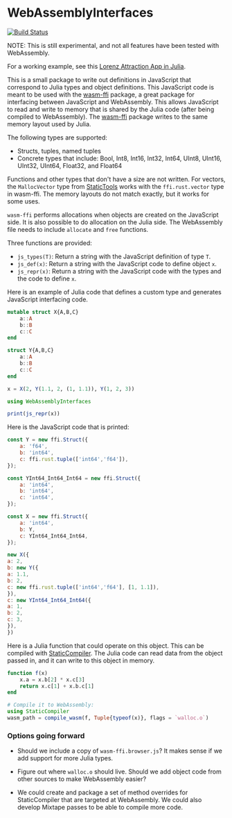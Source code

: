 # WebAssemblyInterfaces

[![Build Status](https://github.com/tshort/WebAssemblyInterfaces.jl/actions/workflows/CI.yml/badge.svg?branch=main)](https://github.com/tshort/WebAssemblyInterfaces.jl/actions/workflows/CI.yml?query=branch%3Amain)

NOTE: This is still experimental, and not all features have been tested with WebAssembly.

For a working example, see this [Lorenz Attraction App in Julia](http://tshort.github.io/Lorenz-WebAssembly-Model.jl). 

This is a small package to write out definitions in JavaScript that correspond to Julia types and object definitions. This JavaScript code is meant to be used with the [wasm-ffi](https://github.com/DeMille/wasm-ffi/tree/master) package, a great package for interfacing between JavaScript and WebAssembly. This allows JavaScript to read and write to memory that is shared by the Julia code (after being compiled to WebAssembly). The [wasm-ffi](https://github.com/DeMille/wasm-ffi/tree/master) package writes to the same memory layout used by Julia.

The following types are supported:
* Structs, tuples, named tuples
* Concrete types that include: Bool, Int8, Int16, Int32, Int64, UInt8, UInt16, UInt32, UInt64, Float32, and Float64 

Functions and other types that don't have a size are not written. For vectors, the `MallocVector` type from [StaticTools](https://github.com/brenhinkeller/StaticTools.jl) works with the `ffi.rust.vector` type in wasm-ffi. The memory layouts do not match exactly, but it works for some uses.

`wasm-ffi` performs allocations when objects are created on the JavaScript side. It is also possible to do allocation on the Julia side. The WebAssembly file needs to include `allocate` and `free` functions.

Three functions are provided:

* `js_types(T)`: Return a string with the JavaScript definition of type `T`.
* `js_def(x)`: Return a string with the JavaScript code to define object `x`.
* `js_repr(x)`: Return a string with the JavaScript code with the types and the code to define `x`.

Here is an example of Julia code that defines a custom type and generates JavaScript interfacing code.

```jl
mutable struct X{A,B,C}
    a::A
    b::B
    c::C
end

struct Y{A,B,C}
    a::A
    b::B
    c::C
end

x = X(2, Y(1.1, 2, (1, 1.1)), Y(1, 2, 3))

using WebAssemblyInterfaces

print(js_repr(x))
```

Here is the JavaScript code that is printed:
```js
const Y = new ffi.Struct({
    a: 'f64',
    b: 'int64',
    c: ffi.rust.tuple(['int64','f64']),
});

const YInt64_Int64_Int64 = new ffi.Struct({
    a: 'int64',
    b: 'int64',
    c: 'int64',
});

const X = new ffi.Struct({
    a: 'int64',
    b: Y,
    c: YInt64_Int64_Int64,
});

new X({
a: 2,
b: new Y({
a: 1.1,
b: 2,
c: new ffi.rust.tuple(['int64','f64'], [1, 1.1]),
}),
c: new YInt64_Int64_Int64({
a: 1,
b: 2,
c: 3,
}),
})
```

Here is a Julia function that could operate on this object. This can be compiled with [StaticCompiler](https://github.com/tshort/StaticCompiler.jl). The Julia code can read data from the object passed in, and it can write to this object in memory.

```jl
function f(x)
    x.a = x.b[2] * x.c[3]
    return x.c[1] + x.b.c[1]
end

# Compile it to WebAssembly:
using StaticCompiler
wasm_path = compile_wasm(f, Tuple{typeof(x)}, flags = `walloc.o`)

```

### Options going forward

* Should we include a copy of `wasm-ffi.browser.js`? It makes sense if we add support for more Julia types.

* Figure out where `walloc.o` should live. Should we add object code from other sources to make WebAssembly easier?

* We could create and package a set of method overrides for StaticCompiler that are targeted at WebAssembly. We could also develop Mixtape passes to be able to compile more code.
